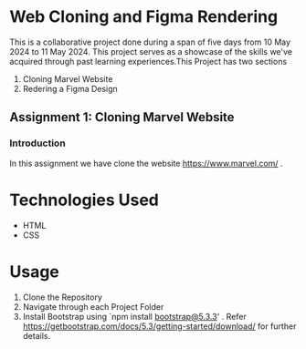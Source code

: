 # Web Cloning and Figma Rendering

This is a collaborative project done during a span of five days from 10 May 2024 to 11 May 2024. This project serves as a showcase of the skills we've acquired through past learning experiences.This Project has two sections
1. Cloning Marvel Website 
2. Redering a Figma Design


## Assignment 1: Cloning Marvel Website 

### Introduction

In this assignment we have clone the website https://www.marvel.com/ . 

# Technologies Used

- HTML
- CSS

# Usage

1. Clone the Repository
2. Navigate through each Project Folder
3. Install Bootstrap using `npm install bootstrap@5.3.3' . Refer https://getbootstrap.com/docs/5.3/getting-started/download/ for further details.
